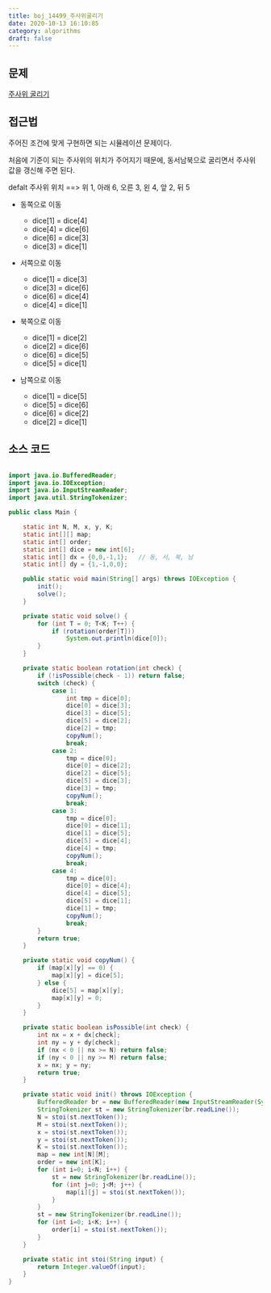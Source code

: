 ```yaml
---
title: boj_14499_주사위굴리기
date: 2020-10-13 16:10:85
category: algorithms
draft: false
---
```


## 문제
[주사위 굴리기](https://www.acmicpc.net/problem/14499)

## 접근법
주어진 조건에 맞게 구현하면 되는 시뮬레이션 문제이다.

처음에 기준이 되는 주사위의 위치가 주어지기 때문에, 동서남북으로 굴리면서 주사위 값을 갱신해 주면 된다.


defalt 주사위 위치 ==> 위 1, 아래 6, 오른 3, 왼 4, 앞 2, 뒤 5

- 동쪽으로 이동
  - dice[1] = dice[4]
  - dice[4] = dice[6]
  - dice[6] = dice[3]
  - dice[3] = dice[1]

- 서쪽으로 이동
  - dice[1] = dice[3]
  - dice[3] = dice[6]
  - dice[6] = dice[4]
  - dice[4] = dice[1]

- 북쪽으로 이동
  - dice[1] = dice[2]
  - dice[2] = dice[6]
  - dice[6] = dice[5]
  - dice[5] = dice[1]

- 남쪽으로 이동
  - dice[1] = dice[5]
  - dice[5] = dice[6]
  - dice[6] = dice[2]
  - dice[2] = dice[1]


## 소스 코드

```java

import java.io.BufferedReader;
import java.io.IOException;
import java.io.InputStreamReader;
import java.util.StringTokenizer;

public class Main {

    static int N, M, x, y, K;
    static int[][] map;
    static int[] order;
    static int[] dice = new int[6];
    static int[] dx = {0,0,-1,1};   // 동, 서, 북, 남
    static int[] dy = {1,-1,0,0};

    public static void main(String[] args) throws IOException {
        init();
        solve();
    }

    private static void solve() {
        for (int T = 0; T<K; T++) {
            if (rotation(order[T]))
                System.out.println(dice[0]);
        }
    }

    private static boolean rotation(int check) {
        if (!isPossible(check - 1)) return false;
        switch (check) {
            case 1:
                int tmp = dice[0];
                dice[0] = dice[3];
                dice[3] = dice[5];
                dice[5] = dice[2];
                dice[2] = tmp;
                copyNum();
                break;
            case 2:
                tmp = dice[0];
                dice[0] = dice[2];
                dice[2] = dice[5];
                dice[5] = dice[3];
                dice[3] = tmp;
                copyNum();
                break;
            case 3:
                tmp = dice[0];
                dice[0] = dice[1];
                dice[1] = dice[5];
                dice[5] = dice[4];
                dice[4] = tmp;
                copyNum();
                break;
            case 4:
                tmp = dice[0];
                dice[0] = dice[4];
                dice[4] = dice[5];
                dice[5] = dice[1];
                dice[1] = tmp;
                copyNum();
                break;
        }
        return true;
    }

    private static void copyNum() {
        if (map[x][y] == 0) {
            map[x][y] = dice[5];
        } else {
            dice[5] = map[x][y];
            map[x][y] = 0;
        }
    }

    private static boolean isPossible(int check) {
        int nx = x + dx[check];
        int ny = y + dy[check];
        if (nx < 0 || nx >= N) return false;
        if (ny < 0 || ny >= M) return false;
        x = nx; y = ny;
        return true;
    }

    private static void init() throws IOException {
        BufferedReader br = new BufferedReader(new InputStreamReader(System.in));
        StringTokenizer st = new StringTokenizer(br.readLine());
        N = stoi(st.nextToken());
        M = stoi(st.nextToken());
        x = stoi(st.nextToken());
        y = stoi(st.nextToken());
        K = stoi(st.nextToken());
        map = new int[N][M];
        order = new int[K];
        for (int i=0; i<N; i++) {
            st = new StringTokenizer(br.readLine());
            for (int j=0; j<M; j++) {
                map[i][j] = stoi(st.nextToken());
            }
        }
        st = new StringTokenizer(br.readLine());
        for (int i=0; i<K; i++) {
            order[i] = stoi(st.nextToken());
        }
    }

    private static int stoi(String input) {
        return Integer.valueOf(input);
    }
}

```
